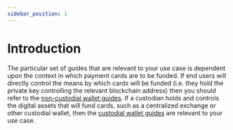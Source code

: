 ```yaml
---
sidebar_position: 1
---
```


# Introduction

The particular set of guides that are relevant to your use case is dependent upon the context in which payment cards are to be funded. If end users will directly control the means by which cards will be funded (i.e. they hold the private key controlling the relevant blockchain address) then you should refer to the [non-custodial wallet guides](/guides/non-custodial-wallets). If a custodian holds and controls the digital assets that will fund cards, such as a centralized exchange or other custodial wallet, then the [custodial wallet guides](/guides/custodial-wallets) are relevant to your use case.